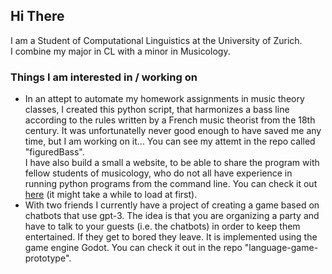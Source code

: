 ## Hi There

I am a Student of Computational Linguistics at the University of Zurich. <br/>
I combine my major in CL with a minor in Musicology.

### Things I am interested in / working on
<ul>
  <li>
    In an attept to automate my homework assignments in music theory classes, I created this python script, that harmonizes a bass line according to the rules written by
    a French music theorist from the 18th century. It was unfortunatelly never good enough to have saved me any time, but I am working on it...  You can see my attemt
    in the repo called "figuredBass". <br/>
    I have also build a small a website, to be able to share the program with fellow students of musicology, who do not all have experience in running python programs from the command line. You can check it out <a href="http://digital-musicology.herokuapp.com/dandrieu/">here</a> (it might take a while to load at first).
  </li>
  <li>
    With two friends I currently have a project of creating a game based on chatbots that use gpt-3. The idea is that you are organizing a party and have to talk to
    your guests (i.e. the chatbots) in order to keep them entertained. If they get to bored they leave. 
      It is implemented using the game engine Godot. You can check it out in the repo "language-game-prototype".
  </li>

<!---
Boffl/Boffl is a ✨ special ✨ repository because its `README.md` (this file) appears on your GitHub profile.
You can click the Preview link to take a look at your changes.
--->
